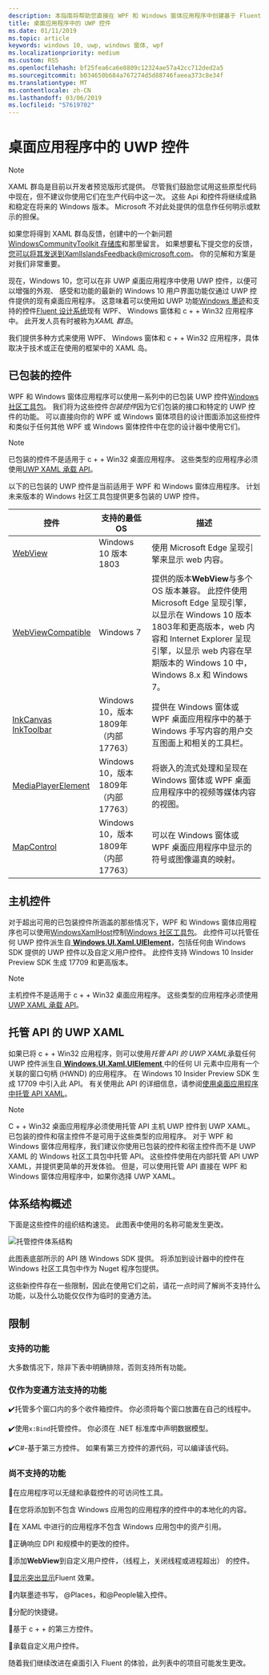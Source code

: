 ```yaml
---
description: 本指南将帮助您直接在 WPF 和 Windows 窗体应用程序中创建基于 Fluent 的 UWP UI
title: 桌面应用程序中的 UWP 控件
ms.date: 01/11/2019
ms.topic: article
keywords: windows 10, uwp, windows 窗体, wpf
ms.localizationpriority: medium
ms.custom: RS5
ms.openlocfilehash: bf25fea6ca6e8809c12324ae57a42cc712ded2a5
ms.sourcegitcommit: b034650b684a767274d5d88746faeea373c8e34f
ms.translationtype: MT
ms.contentlocale: zh-CN
ms.lasthandoff: 03/06/2019
ms.locfileid: "57619702"
---
```

# <a name="uwp-controls-in-desktop-applications"></a>桌面应用程序中的 UWP 控件

> [!NOTE]
> XAML 群岛是目前以开发者预览版形式提供。 尽管我们鼓励您试用这些原型代码中现在，但不建议你使用它们在生产代码中这一次。 这些 Api 和控件将继续成熟和稳定在将来的 Windows 版本。 Microsoft 不对此处提供的信息作任何明示或默示的担保。
>
> 如果您将得到 XAML 群岛反馈，创建中的一个新问题[WindowsCommunityToolkit 存储库](https://github.com/windows-toolkit/WindowsCommunityToolkit/issues)和那里留言。 如果想要私下提交您的反馈，您可以将其发送到XamlIslandsFeedback@microsoft.com。 你的见解和方案是对我们非常重要。

现在，Windows 10，您可以在非 UWP 桌面应用程序中使用 UWP 控件，以便可以增强的外观、 感受和功能的最新的 Windows 10 用户界面功能仅通过 UWP 控件提供的现有桌面应用程序。 这意味着可以使用如 UWP 功能[Windows 墨迹](../design/input/pen-and-stylus-interactions.md)和支持的控件[Fluent 设计系统](../design/fluent-design-system/index.md)现有 WPF、 Windows 窗体和 c + + Win32 应用程序中。 此开发人员有时被称为*XAML 群岛*。

我们提供多种方式来使用 WPF、 Windows 窗体和 c + + Win32 应用程序，具体取决于技术或正在使用的框架中的 XAML 岛。

## <a name="wrapped-controls"></a>已包装的控件

WPF 和 Windows 窗体应用程序可以使用一系列中的已包装 UWP 控件[Windows 社区工具包](https://docs.microsoft.com/windows/uwpcommunitytoolkit/)。 我们将为这些控件*包装控件*因为它们包装的接口和特定的 UWP 控件的功能。 可以直接向你的 WPF 或 Windows 窗体项目的设计图面添加这些控件和类似于任何其他 WPF 或 Windows 窗体控件中在您的设计器中使用它们。

> [!NOTE]
> 已包装的控件不是适用于 c + + Win32 桌面应用程序。 这些类型的应用程序必须使用[UWP XAML 承载 API](#uwp-xaml-hosting-api)。

以下的已包装的 UWP 控件是当前适用于 WPF 和 Windows 窗体应用程序。 计划未来版本的 Windows 社区工具包提供更多包装的 UWP 控件。

| 控件 | 支持的最低 OS | 描述 |
|-----------------|-------------------------------|-------------|
| [WebView](https://docs.microsoft.com/windows/communitytoolkit/controls/wpf-winforms/webview) | Windows 10 版本 1803 | 使用 Microsoft Edge 呈现引擎来显示 web 内容。 |
| [WebViewCompatible](https://docs.microsoft.com/windows/communitytoolkit/controls/wpf-winforms/webviewcompatible) | Windows 7 | 提供的版本**WebView**与多个 OS 版本兼容。 此控件使用 Microsoft Edge 呈现引擎，以显示在 Windows 10 版本 1803年和更高版本，web 内容和 Internet Explorer 呈现引擎，以显示 web 内容在早期版本的 Windows 10 中，Windows 8.x 和 Windows 7。 |
| [InkCanvas](https://docs.microsoft.com/windows/communitytoolkit/controls/wpf-winforms/inkcanvas)<br>[InkToolbar](https://docs.microsoft.com/windows/communitytoolkit/controls/wpf-winforms/inktoolbar) | Windows 10，版本 1809年 （内部 17763） | 提供在 Windows 窗体或 WPF 桌面应用程序中的基于 Windows 手写内容的用户交互图面上和相关的工具栏。 |
| [MediaPlayerElement](https://docs.microsoft.com/windows/communitytoolkit/controls/wpf-winforms/mediaplayerelement) | Windows 10，版本 1809年 （内部 17763） | 将嵌入的流式处理和呈现在 Windows 窗体或 WPF 桌面应用程序中的视频等媒体内容的视图。 |
| [MapControl](https://docs.microsoft.com/en-us/windows/communitytoolkit/controls/wpf-winforms/mapcontrol) | Windows 10，版本 1809年 （内部 17763） | 可以在 Windows 窗体或 WPF 桌面应用程序中显示的符号或图像逼真的映射。 |

## <a name="host-controls"></a>主机控件

对于超出可用的已包装控件所涵盖的那些情况下，WPF 和 Windows 窗体应用程序也可以使用[WindowsXamlHost](https://docs.microsoft.com/windows/communitytoolkit/controls/wpf-winforms/windowsxamlhost)控制[Windows 社区工具包](https://docs.microsoft.com/windows/uwpcommunitytoolkit/)。 此控件可以托管任何 UWP 控件派生自[ **Windows.UI.Xaml.UIElement**](https://docs.microsoft.com/uwp/api/windows.ui.xaml.uielement)，包括任何由 Windows SDK 提供的 UWP 控件以及自定义用户控件。 此控件支持 Windows 10 Insider Preview SDK 生成 17709 和更高版本。

> [!NOTE]
> 主机控件不是适用于 c + + Win32 桌面应用程序。 这些类型的应用程序必须使用[UWP XAML 承载 API](#uwp-xaml-hosting-api)。

## <a name="uwp-xaml-hosting-api"></a>托管 API 的 UWP XAML

如果已将 c + + Win32 应用程序，则可以使用*托管 API 的 UWP XAML*承载任何 UWP 控件派生自[ **Windows.UI.Xaml.UIElement** ](https://docs.microsoft.com/uwp/api/windows.ui.xaml.uielement)中的任何 UI 元素中应用有一个关联的窗口句柄 (HWND) 的应用程序。 在 Windows 10 Insider Preview SDK 生成 17709 中引入此 API。 有关使用此 API 的详细信息，请参阅[使用桌面应用程序中托管 API XAML](using-the-xaml-hosting-api.md)。

> [!NOTE]
> C + + Win32 桌面应用程序必须使用托管 API 主机 UWP 控件到 UWP XAML。 已包装的控件和宿主控件不是可用于这些类型的应用程序。 对于 WPF 和 Windows 窗体应用程序，我们建议你使用已包装的控件和宿主控件而不是 UWP XAML 的 Windows 社区工具包中托管 API。 这些控件使用在内部托管 API UWP XAML，并提供更简单的开发体验。 但是，可以使用托管 API 直接在 WPF 和 Windows 窗体应用程序中，如果你选择 UWP XAML。

## <a name="architecture-overview"></a>体系结构概述

下面是这些控件的组织结构速览。 此图表中使用的名称可能发生更改。  

![托管控件体系结构](images/host-controls.png)

此图表底部所示的 API 随 Windows SDK 提供。 将添加到设计器中的控件在 Windows 社区工具包中作为 Nuget 程序包提供。

这些新控件存在一些限制，因此在使用它们之前，请花一点时间了解尚不支持什么功能，以及什么功能仅仅作为临时的变通方法。

## <a name="limitations"></a>限制

### <a name="whats-supported"></a>支持的功能

大多数情况下，除非下表中明确排除，否则支持所有功能。

### <a name="whats-supported-only-with-workarounds"></a>仅作为变通方法支持的功能

:heavy_check_mark:托管多个窗口内的多个收件箱控件。 你必须将每个窗口放置在自己的线程中。

:heavy_check_mark:使用``x:Bind``托管控件。 你必须在 .NET 标准库中声明数据模型。

:heavy_check_mark:C#-基于第三方控件。 如果有第三方控件的源代码，可以编译该代码。

### <a name="whats-not-yet-supported"></a>尚不支持的功能

:no_entry_sign:在应用程序可以无缝和承载控件的可访问性工具。

:no_entry_sign:在您将添加到不包含 Windows 应用包的应用程序的控件中的本地化的内容。

:no_entry_sign:在 XAML 中进行的应用程序不包含 Windows 应用包中的资产引用。

:no_entry_sign:正确响应 DPI 和规模中的更改的控件。

:no_entry_sign:添加**WebView**到自定义用户控件，（线程上，关闭线程或进程超出） 的控件。

:no_entry_sign:[显示突出显示](https://docs.microsoft.com/windows/uwp/design/style/reveal)Fluent 效果。

:no_entry_sign:内联墨迹书写， @Places，和@People输入控件。

:no_entry_sign:分配的快捷键。

:no_entry_sign:基于 c + + 的第三方控件。

:no_entry_sign:承载自定义用户控件。

随着我们继续改进在桌面引入 Fluent 的体验，此列表中的项目可能发生更改。  
